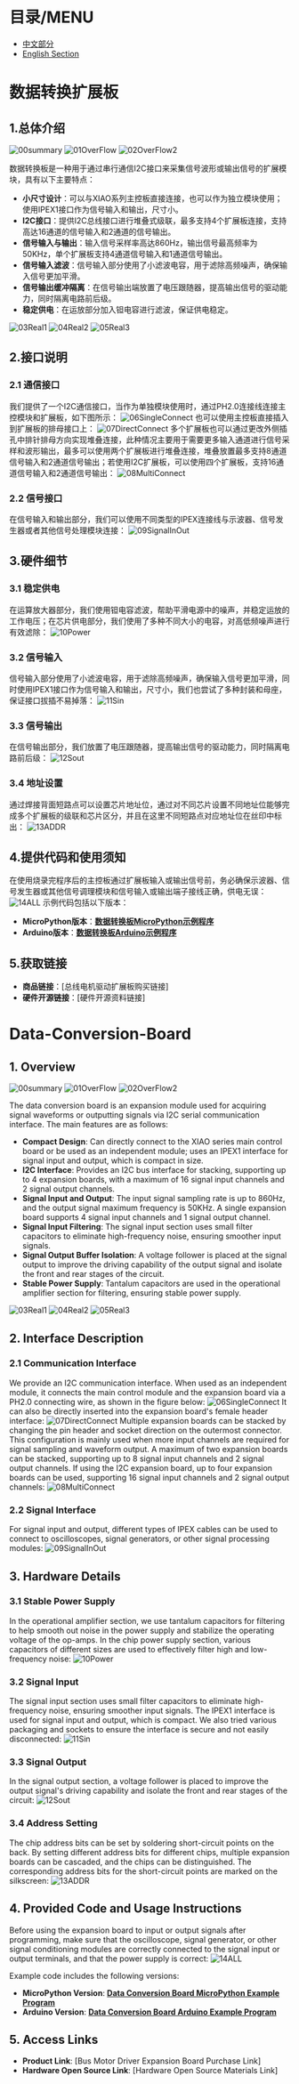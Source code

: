 # 目录/MENU

- [中文部分](#数据转换扩展板)
- [English Section](#Data-Conversion-Board)

# 数据转换扩展板
## 1.总体介绍
![00summary](image/00summary.png)
![01OverFlow](image/01OverFlow.JPG)
![02OverFlow2](image/02OverFlow2.JPG)

数据转换板是一种用于通过串行通信I2C接口来采集信号波形或输出信号的扩展模块，具有以下主要特点：
- **小尺寸设计**：可以与XIAO系列主控板直接连接，也可以作为独立模块使用；使用IPEX1接口作为信号输入和输出，尺寸小。
- **I2C接口**：提供I2C总线接口进行堆叠式级联，最多支持4个扩展板连接，支持高达16通道的信号输入和2通道的信号输出。
- **信号输入与输出**：输入信号采样率高达860Hz，输出信号最高频率为50KHz，单个扩展板支持4通道信号输入和1通道信号输出。
- **信号输入滤波**：信号输入部分使用了小滤波电容，用于滤除高频噪声，确保输入信号更加平滑。
- **信号输出缓冲隔离**：在信号输出端放置了电压跟随器，提高输出信号的驱动能力，同时隔离电路前后级。
- **稳定供电**：在运放部分加入钽电容进行滤波，保证供电稳定。

![03Real1](image/03Real1.jpg)
![04Real2](image/04Real2.jpg)
![05Real3](image/05Real3.jpg)

## 2.接口说明
### 2.1 通信接口
我们提供了一个I2C通信接口，当作为单独模块使用时，通过PH2.0连接线连接主控模块和扩展板，如下图所示：
![06SingleConnect](image/06SingleConnect.png)
也可以使用主控板直接插入到扩展板的排母接口上：
![07DirectConnect](image/07DirectConnect.png)
多个扩展板也可以通过更改外侧插孔中排针排母方向实现堆叠连接，此种情况主要用于需要更多输入通道进行信号采样和波形输出，最多可以使用两个扩展板进行堆叠连接，堆叠放置最多支持8通道信号输入和2通道信号输出；若使用I2C扩展板，可以使用四个扩展板，支持16通道信号输入和2通道信号输出：
![08MultiConnect](image/08MultiConnect.png)

### 2.2 信号接口
在信号输入和输出部分，我们可以使用不同类型的IPEX连接线与示波器、信号发生器或者其他信号处理模块连接：
![09SignalInOut](image/09SignalInOut.png)

## 3.硬件细节
### 3.1 稳定供电
在运算放大器部分，我们使用钽电容滤波，帮助平滑电源中的噪声，并稳定运放的工作电压；在芯片供电部分，我们使用了多种不同大小的电容，对高低频噪声进行有效滤除：
![10Power](image/10Power.png)

### 3.2 信号输入
信号输入部分使用了小滤波电容，用于滤除高频噪声，确保输入信号更加平滑，同时使用IPEX1接口作为信号输入和输出，尺寸小，我们也尝试了多种封装和母座，保证接口拔插不易掉落：
![11Sin](image/11Sin.png)

### 3.3 信号输出
在信号输出部分，我们放置了电压跟随器，提高输出信号的驱动能力，同时隔离电路前后级：
![12Sout](image/12Sout.png)

### 3.4 地址设置
通过焊接背面短路点可以设置芯片地址位，通过对不同芯片设置不同地址位能够完成多个扩展板的级联和芯片区分，并且在这里不同短路点对应地址位在丝印中标出：
![13ADDR](image/13ADDR.png)

## 4.提供代码和使用须知
在使用烧录完程序后的主控板通过扩展板输入或输出信号前，务必确保示波器、信号发生器或其他信号调理模块和信号输入或输出端子接线正确，供电无误：
![14ALL](image/14ALL.jpg)
示例代码包括以下版本：
- **MicroPython版本**：[**数据转换板MicroPython示例程序**](https://github.com/leezisheng/Domino-Series-Expansion-Board/tree/main/Data-Conversion-Board/code/MicroPython)
- **Arduino版本**：[**数据转换板Arduino示例程序**](https://github.com/leezisheng/Domino-Series-Expansion-Board/tree/main/Data-Conversion-Board/code/Arduino)

## 5.获取链接
- **商品链接**：[总线电机驱动扩展板购买链接]
- **硬件开源链接**：[硬件开源资料链接]

# Data-Conversion-Board
## 1. Overview
![00summary](image/00summary.png)
![01OverFlow](image/01OverFlow.jpg)
![02OverFlow2](image/02OverFlow2.jpg)

The data conversion board is an expansion module used for acquiring signal waveforms or outputting signals via I2C serial communication interface. The main features are as follows:
- **Compact Design**: Can directly connect to the XIAO series main control board or be used as an independent module; uses an IPEX1 interface for signal input and output, which is compact in size.
- **I2C Interface**: Provides an I2C bus interface for stacking, supporting up to 4 expansion boards, with a maximum of 16 signal input channels and 2 signal output channels.
- **Signal Input and Output**: The input signal sampling rate is up to 860Hz, and the output signal maximum frequency is 50KHz. A single expansion board supports 4 signal input channels and 1 signal output channel.
- **Signal Input Filtering**: The signal input section uses small filter capacitors to eliminate high-frequency noise, ensuring smoother input signals.
- **Signal Output Buffer Isolation**: A voltage follower is placed at the signal output to improve the driving capability of the output signal and isolate the front and rear stages of the circuit.
- **Stable Power Supply**: Tantalum capacitors are used in the operational amplifier section for filtering, ensuring stable power supply.

![03Real1](image/03Real1.jpg)
![04Real2](image/04Real2.jpg)
![05Real3](image/05Real3.jpg)

## 2. Interface Description
### 2.1 Communication Interface
We provide an I2C communication interface. When used as an independent module, it connects the main control module and the expansion board via a PH2.0 connecting wire, as shown in the figure below:
![06SingleConnect](image/06SingleConnect.png)
It can also be directly inserted into the expansion board's female header interface:
![07DirectConnect](image/07DirectConnect.png)
Multiple expansion boards can be stacked by changing the pin header and socket direction on the outermost connector. This configuration is mainly used when more input channels are required for signal sampling and waveform output. A maximum of two expansion boards can be stacked, supporting up to 8 signal input channels and 2 signal output channels. If using the I2C expansion board, up to four expansion boards can be used, supporting 16 signal input channels and 2 signal output channels:
![08MultiConnect](image/08MultiConnect.png)

### 2.2 Signal Interface
For signal input and output, different types of IPEX cables can be used to connect to oscilloscopes, signal generators, or other signal processing modules:
![09SignalInOut](image/09SignalInOut.png)

## 3. Hardware Details
### 3.1 Stable Power Supply
In the operational amplifier section, we use tantalum capacitors for filtering to help smooth out noise in the power supply and stabilize the operating voltage of the op-amps. In the chip power supply section, various capacitors of different sizes are used to effectively filter high and low-frequency noise:
![10Power](image/10Power.png)

### 3.2 Signal Input
The signal input section uses small filter capacitors to eliminate high-frequency noise, ensuring smoother input signals. The IPEX1 interface is used for signal input and output, which is compact. We also tried various packaging and sockets to ensure the interface is secure and not easily disconnected:
![11Sin](image/11Sin.png)

### 3.3 Signal Output
In the signal output section, a voltage follower is placed to improve the output signal's driving capability and isolate the front and rear stages of the circuit:
![12Sout](image/12Sout.png)

### 3.4 Address Setting
The chip address bits can be set by soldering short-circuit points on the back. By setting different address bits for different chips, multiple expansion boards can be cascaded, and the chips can be distinguished. The corresponding address bits for the short-circuit points are marked on the silkscreen:
![13ADDR](image/13ADDR.png)

## 4. Provided Code and Usage Instructions
Before using the expansion board to input or output signals after programming, make sure that the oscilloscope, signal generator, or other signal conditioning modules are correctly connected to the signal input or output terminals, and that the power supply is correct:
![14ALL](image/14ALL.jpg)

Example code includes the following versions:
- **MicroPython Version**: [**Data Conversion Board MicroPython Example Program**](https://github.com/leezisheng/Domino-Series-Expansion-Board/tree/main/Data-Conversion-Board/code/MicroPython)
- **Arduino Version**: [**Data Conversion Board Arduino Example Program**](https://github.com/leezisheng/Domino-Series-Expansion-Board/tree/main/Data-Conversion-Board/code/Arduino)

## 5. Access Links
- **Product Link**: [Bus Motor Driver Expansion Board Purchase Link]
- **Hardware Open Source Link**: [Hardware Open Source Materials Link]
